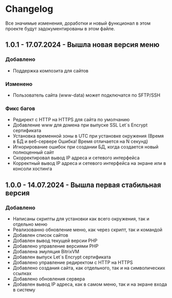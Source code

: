 # Changelog
Все значимые изменения, доработки и новый функционал в этом проекте будут задокументированы в этом файле.
## 1.0.1 - 17.07.2024 - Вышла новая версия меню
### Добавлено
- Поддержка композита для сайтов
### Изменено
- Пользователь сайта (www-data) может подключатся по SFTP/SSH
### Фикс багов
- Редирект с HTTP на HTTPS для сайта по умолчанию
- Добавление www для домена при выпуске SSL Let`s Encrypt сертификата
- Установка временной зоны в UTC при установке окружения (Время в БД и веб-сервере Ошибка! Время отличается на N секунд)
- Игнорирование ошибок при создании БД, когда создается новый полноценный сайт
- Скорректировал вывод IP адреса и сетевого интерфейса
- Корректный вывод IP адреса и сетевого интерфейса на экране или в консоли хостинга 
## 1.0.0 - 14.07.2024 - Вышла первая стабильная версия
### Добавлено
- Написаны скрипты для установки как всего окружения, так и отдельно меню
- Реализованно обновление меню, как через скрипт, так и командой
- Добавлен список сайтов
- Добавлен вывод текущей версии PHP
- Добавлено управление версиями PHP
- Добавлена эмуляция BitrixVM
- Добавлен выпуск Let`s Encrypt сертификата
- Добавлено управление редиректом с HTTP на HTTPS
- Добавлено создания сайта, как отдельного, так и на символических ссылках
- Добавлено обновления сервера
- Добавлен вывод IP адреса, как в самом меню, так и на экране входа в систему

